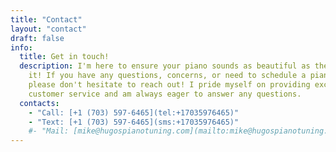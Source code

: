 ```yaml
---
title: "Contact"
layout: "contact"
draft: false
info:
  title: Get in touch!
  description: I'm here to ensure your piano sounds as beautiful as the day you first laid eyes on
    it! If you have any questions, concerns, or need to schedule a piano tuning appointment,
    please don't hesitate to reach out! I pride myself on providing excellent
    customer service and am always eager to answer any questions.
  contacts:
    - "Call: [+1 (703) 597-6465](tel:+17035976465)"
    - "Text: [+1 (703) 597-6465](sms:+17035976465)"
    #- "Mail: [mike@hugospianotuning.com](mailto:mike@hugospianotuning.com)"
---
```

